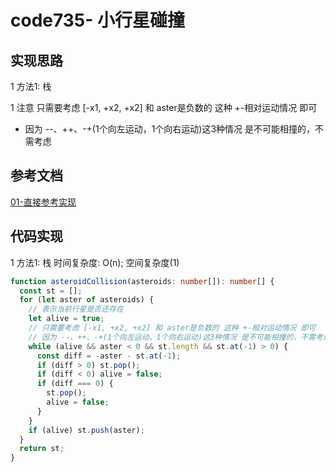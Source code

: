 # code735- 小行星碰撞

## 实现思路

1 方法1: 栈

1 注意 只需要考虑 [-x1, +x2, +x2] 和 aster是负数的 这种 +-相对运动情况 即可
  - 因为 --、++、-+(1个向左运动，1个向右运动)这3种情况 是不可能相撞的，不需考虑


## 参考文档

[01-直接参考实现](https://leetcode.cn/problems/asteroid-collision/solutions/1663442/xing-xing-peng-zhuang-by-leetcode-soluti-u3k0/)


## 代码实现

1 方法1: 栈  时间复杂度: O(n);  空间复杂度(1)

```ts
function asteroidCollision(asteroids: number[]): number[] {
  const st = [];
  for (let aster of asteroids) {
    // 表示当前行星是否还存在
    let alive = true;
    // 只需要考虑 [-x1, +x2, +x2] 和 aster是负数的 这种 +-相对运动情况 即可
    // 因为 --、++、-+(1个向左运动，1个向右运动)这3种情况 是不可能相撞的，不需考虑
    while (alive && aster < 0 && st.length && st.at(-1) > 0) {
      const diff = -aster - st.at(-1);
      if (diff > 0) st.pop();
      if (diff < 0) alive = false;
      if (diff === 0) {
        st.pop();
        alive = false;
      }
    }
    if (alive) st.push(aster);
  }
  return st;
}
```

